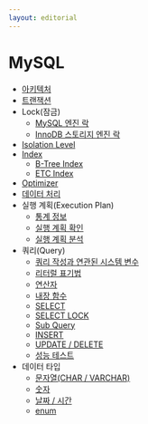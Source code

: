 ```yaml
---
layout: editorial
---
```


# MySQL

* [아키텍처](architecture.md)
* [트랜잭션](transaction.md)
* Lock(잠금)
  * [MySQL 엔진 락](mysql\_lock.md)
  * [InnoDB 스토리지 엔진 락](innodb\_lock.md)
* [Isolation Level](isolation\_level.md)
* [Index](index.md)
  * [B-Tree Index](btree\_index.md)
  * [ETC Index](etc\_index.md)
* [Optimizer](optimizer.md)
* [데이터 처리](data\_processing.md)
* 실행 계획(Execution Plan)
  * [통계 정보](statistics.md)
  * [실행 계획 확인](check\_execution\_plan.md)
  * [실행 계획 분석](analyze\_execution\_plan.md)
* 쿼리(Query)
  * [쿼리 작성과 연관된 시스템 변수](query\_system\_variable.md)
  * [리터럴 표기법](literal\_notation.md)
  * [연산자](operator.md)
  * [내장 함수](built\_in\_function.md)
  * [SELECT](select.md)
  * [SELECT LOCK](select\_lock.md)
  * [Sub Query](sub\_query.md)
  * [INSERT](insert.md)
  * [UPDATE / DELETE](update\_delete.md)
  * [성능 테스트](performance\_test.md)
* 데이터 타입
  * [문자열(CHAR / VARCHAR)](char\_varchar.md)
  * [숫자](number.md)
  * [날짜 / 시간](date\_time.md)
  * [enum](enum.md)
